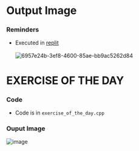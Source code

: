 # Output Image
### Reminders
- Executed in [replit](https://replit.com/~) <br> <br>
![6957e24b-3ef8-4600-85ae-bb9ac5262d84](https://user-images.githubusercontent.com/79815768/120439277-e9dc7180-c3b4-11eb-84d8-a7df122abb59.gif)

# EXERCISE OF THE DAY
### Code
- Code is in `exercise_of_the_day.cpp`

### Ouput Image
![image](https://user-images.githubusercontent.com/79815768/120429813-a0862500-c3a8-11eb-8b2c-0f172425c8a7.png)
